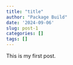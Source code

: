```yaml
---
title: "title"
author: "Package Build"
date: '2024-09-06'
slug: post-1
categories: []
tags: []
---
```

This is my first post.
